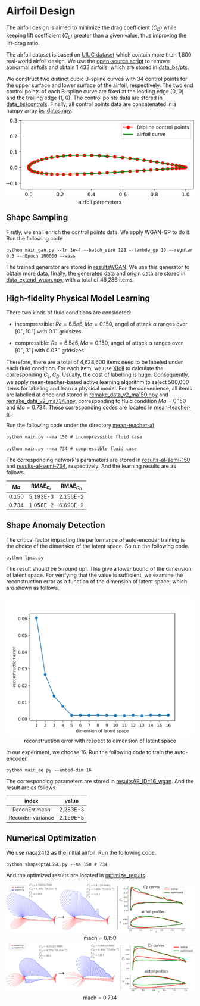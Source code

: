 <style>
.abc {
    line-height:1px;
}
</style>

# Airfoil Design

The airfoil design is aimed to minimize the drag coefficient ($C_D$) while keeping lift coefficient ($C_L$) greater
than a given value, thus improving the lift-drag ratio.

The airfoil dataset is based on [UIUC dataset](https://m-selig.ae.illinois.edu/ads/coord_database.html) 
which contain more than 1,600 real-world airfoil design.
We use the [open-source script](https://github.com/npuljc/Airfoil_preprocessing) to remove
abnormal airfoils and obtain 1,433 airfoils, which are stored in [data_bs/pts](data_bs/pts).

We construct two distinct cubic B-spline curves with 34 control points for the upper surface 
and lower surface of the airfoil, respectively. The two end control points of each B-spline curve are fixed
at the leading edge (0, 0) and the trailing edge (1, 0). The control points data are stored in
[data_bs/controls](data/controls). Finally, all control points data are concatenated in a numpy array 
[bs_datas.npy](data_bs/bs_datas.npy).

<div class="abc" align="center">
<img src="figs/airfoils_params.svg">

airfoil parameters
</div>


## Shape Sampling
Firstly, we shall enrich the control points data. We apply WGAN-GP to do it. Run the following code

```
python main_gan.py --lr 1e-4 --batch_size 128 --lambda_gp 10 --regular 0.3 --nEpoch 100000 --wass
```
The trained generator are stored in [resultsWGAN](shape-sampling/resultsWGANGAN_ngf*ndf=64*64_wass_True). 
We use this generator to obtain more data, finally, the generated data and origin data are stored in
[data_extend_wgan.npy](config/data_extend_wgan.npy), with a total of 46,286 items.


## High-fidelity Physical Model Learning

There two kinds of fluid conditions are considered: 

* incompressible: $Re=6.5e6, Ma=0.150$, angel of attack $\alpha$ ranges over $[0^\circ, 10^\circ]$ with $0.1^\circ$ 
gridsizes.

* compressible: $Re=6.5e6, Ma=0.150$, angel of attack $\alpha$ ranges over $[0^\circ, 3^\circ]$ with $0.03^\circ$ 
gridsizes.

Therefore, there are a total of 4,628,600 items need to be labeled under each fluid condition.
For each item, we use [Xfoil](https://github.com/DARcorporation/xfoil-python/tree/master)
to calculate the corresponding $C_L, C_D$. Usually, the cost of labelling is huge. 
Consequently, we apply mean-teacher-based active learning algorithm to select 500,000 items for labeling and 
learn a physical model. For the convenience, all items are labelled at once and stored in
[remake_data_v2_ma150.npy](config/remake_data_v2_ma150.npy) and
[remake_data_v2_ma734.npy](config/remake_data_v2_ma734.npy), corresponding to
fluid condition $Ma=0.150$ and $Ma=0.734$. These corresponding codes are located in [mean-teacher-al](mean-teacher-al).

Run the following code under the directory [mean-teacher-al](mean-teacher-al)
```
python main.py --ma 150 # incompressible fluid case

python main.py --ma 734 # compressible fluid case
```

The corresponding network's parameters are stored in 
[results-al-semi-150](mean-teacher-al/results-al-semi-150) and 
[results-al-semi-734](mean-teacher-al/results-al-semi-734), respectively. 
And the learning results are as follows.

| $Ma$  | $\text{RMAE}_{C_L}$ | $\text{RMAE}_{C_D}$ |
|:-----:|:-------------------:|:-------------------:|
| 0.150 |      5.193E-3       |      2.156E-2       |
| 0.734 |      1.058E-2       |      6.690E-2       |




## Shape Anomaly Detection

The critical factor impacting the performance of auto-encoder training 
is the choice of the dimension of the latent space.
So run the following code.
```
python lpca.py
```
The result should be 5(round up). This give a lower bound of the dimension of latent space. 
For verifying that the value is sufficient, we examine the reconstruction error as a function
of the dimension of latent space, which are shown as follows.

<div align="center" >
    <img src="figs/airfoil_id.svg">

<figcaption>reconstruction error with respect to dimension of latent space</figcaption>
</div>


In our experiment, we choose 16. Run the following code to train the auto-encoder.
```
python main_ae.py --embed-dim 16
```
The corresponding parameters are stored in [resultsAE_ID=16_wgan](shape-anomaly-detection/resultsAE_ID=16_wgan).
And the result are as follows.

|       index       |  value   |
|:-----------------:|:--------:|
|   ReconErr mean   | 2.283E-3 |
| ReconErr variance | 2.199E-5 |

## Numerical Optimization

We use naca2412 as the initial airfoil. Run the following code.

```
python shapeOptALSSL.py --ma 150 # 734
```

And the optimized results are located in [optimize_results](optimize_results).

<div align="center" class="abc">
<img src="figs/ma150.svg">

mach = 0.150
</div>


<div align="center" class="abc">
<img src="figs/ma734.svg">

mach = 0.734
</div>